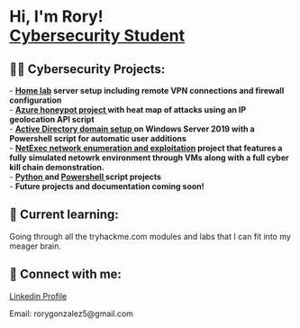 <h1>Hi, I'm Rory! <br/><a href="https://www.linkedin.com/in/rorygonz/">Cybersecurity Student</a></h1>

<h2>👨‍💻 Cybersecurity Projects:</h2>
<p>
- <b> <a href="https://github.com/rorsie/homelab"> Home lab</a> server setup including remote VPN connections and firewall configuration</b> <br/>
- <b> <a href="https://github.com/rorsie/Azure-SIEM-Project"> Azure honeypot project </a> with heat map of attacks using an IP geolocation API script</b> <br/>
- <b> <a href="https://github.com/rorsie/ADPS"> Active Directory domain setup </a> on Windows Server 2019 with a Powershell script for automatic user additions</b> <br/>
- <b> <a href="https://github.com/rorsie/NetExec"> NetExec network enumeration and exploitation</a> project that features a fully simulated netowrk environment through VMs along with a full cyber kill chain demonstration. </b> <br />  
- <b> <a href="https://github.com/rorsie/pyslots"> Python </a> and <a href="https://github.com/rorsie/hashPS"> Powershell </a> script projects</b> <br/>
- <b>Future projects and documentation coming soon!</b>
</p>
<h2>🌱 Current learning:</h2>
<p>Going through all the tryhackme.com modules and labs that I can fit into my meager brain.</p>


<h2> 🤳 Connect with me:</h2>

<a href="https://www.linkedin.com/in/rorygonz/">Linkedin Profile</a>
<p>Email: rorygonzalez5@gmail.com</p>

<!--
- 🔭 I’m currently working on ...
- 🌱 I’m currently learning ...
- 👯 I’m looking to collaborate on ...
- 🤔 I’m looking for help with ...
- 💬 Ask me about ...
- 📫 How to reach me: ...
- ⚡ Fun fact: ...
-->
